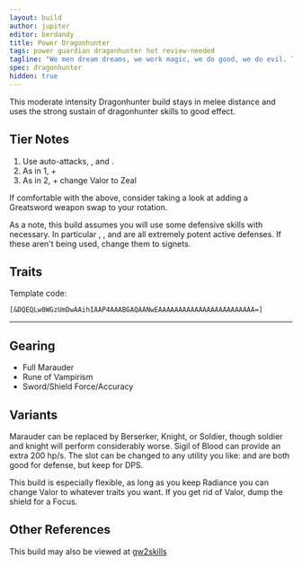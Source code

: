 ```yaml
---
layout: build
author: jupiter
editor: berdandy
title: Power Dragonhunter
tags: power guardian dragonhunter hot review-needed
tagline: "We men dream dreams, we work magic, we do good, we do evil. The dragons do not dream. They are dreams. They do not work magic: it is their substance, their being. They do not do; they are."
spec: dragonhunter
hidden: true
---
```


This moderate intensity Dragonhunter build stays in melee distance and uses the strong sustain of dragonhunter skills to good effect.

## Tier Notes

1. Use auto-attacks, <span data-aw2-key="F1" data-aw2-skill="29887"></span>, and <span data-aw2-key="2" data-aw2-skill="9097"></span>.
2. As in 1, + <span data-aw2-key="7" data-aw2-skill="30364"></span>
3. As in 2, + change Valor to Zeal

If comfortable with the above, consider taking a look at adding a Greatsword weapon swap to your rotation. 

As a note, this build assumes you will use some defensive skills with necessary. In particular <span data-aw2-key="F3" data-aw2-skill="30039"></span>, <span data-aw2-key="6" data-aw2-skill="21664"></span>, and <span data-aw2-key="0" data-aw2-skill="9154"></span> are all extremely potent active defenses. If these aren't being used, change them to signets.

## Traits

Template code:

`[&DQEQLw0WGzUmDwAAihIAAP4AAABGAQAANwEAAAAAAAAAAAAAAAAAAAAAAAA=]`

---

<div
  data-armory-embed='skills'
  data-armory-ids='21664,30364,9093,9150,9154'
>
</div>
<div
  data-armory-embed='specializations'
  data-armory-ids='16,13,27'
  data-armory-16-traits='574,565,579'
  data-armory-13-traits='581,580,585'
  data-armory-27-traits='1898,2037,1955'
>
</div>


## Gearing

- Full Marauder
- Rune of Vampirism
- Sword/Shield Force/Accuracy

## Variants

Marauder can be replaced by Berserker, Knight, or Soldier, though soldier and knight will perform considerably worse. Sigil of Blood can provide an extra 200 hp/s. The <span data-aw2-key="7" data-aw2-skill="30364"></span> slot can be changed to any utility you like: <span data-aw2-key="7" data-aw2-skill="9152"></span> and <span data-aw2-key="7" data-aw2-skill="9153"></span> are both good for defense, but keep <span data-aw2-key="7" data-aw2-skill="30364"></span> for DPS.

This build is especially flexible, as long as you keep Radiance you can change Valor to whatever traits you want. If you get rid of Valor, dump the shield for a Focus. 

## Other References

This build may also be viewed at [gw2skills](http://gw2skills.net/editor/?PWgAw6lVwcYTMK2IWePWtaA-zRJYiRD/YEJBqUA+HA-e)

